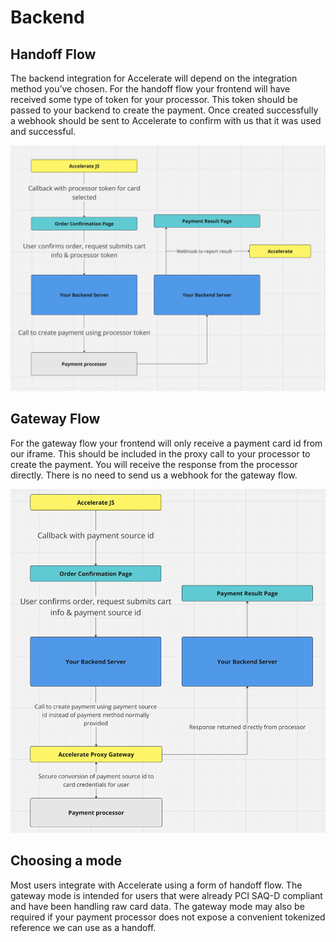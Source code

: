 # Backend

## Handoff Flow

The backend integration for Accelerate will depend on the integration method you’ve chosen. For the handoff flow your frontend will have received some type of token for your processor. This token should be passed to your backend to create the payment. Once created successfully a webhook should be sent to Accelerate to confirm with us that it was used and successful.

![Handoff flow](handoff_detail.png)

## Gateway Flow

For the gateway flow your frontend will only receive a payment card id from our iframe. This should be included in the proxy call to your processor to create the payment. You will receive the response from the processor directly. There is no need to send us a webhook for the gateway flow.

![Gateway flow](gateway_detail.png)

## Choosing a mode

Most users integrate with Accelerate using a form of handoff flow. The gateway mode is intended for users that were already PCI SAQ-D compliant and have been handling raw card data. The gateway mode may also be required if your payment processor does not expose a convenient tokenized reference we can use as a handoff.
